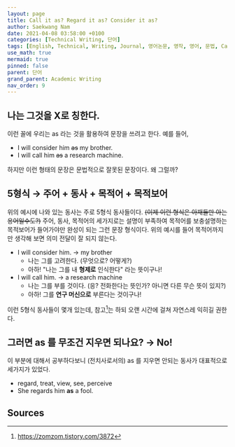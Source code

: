 ```yaml
---
layout: page
title: Call it as? Regard it as? Consider it as?
author: Saekwang Nam
date: 2021-04-08 03:58:00 +0100
categories: [Technical Writing, 단어]
tags: [English, Technical, Writing, Journal, 영어논문, 영작, 영어, 문법, Call it, call it as, Regard it, Consider it, as]
use_math: true
mermaid: true
pinned: false
parent: 단어
grand_parent: Academic Writing
nav_order: 9
---
```


## 나는 그것을 X로 칭한다.
이런 꼴에 우리는 as 라는 것을 활용하여 문장을 쓰려고 한다. 예를 들어,
- I will consider him ~~as~~ my brother.
- I will call him ~~as~~ a research machine.

하지만 이런 형태의 문장은 문법적으로 잘못된 문장이다. 왜 그럴까?

## 5형식 $\rightarrow$ 주어 + 동사 + 목적어 + 목적보어
위의 예시에 나와 있는 동사는 주로 5형식 동사들이다. ~~(이제 이런 형식은 아재들만 아는 용어일수도?)~~ 주어, 동사, 목적어의 세가지로는 설명이 부족하여 목적어를 보충설명하는 목적보어가 들어가야만 완성이 되는 그런 문장 형식이다. 위의 예시를 들어 목적어까지만 생각해 보면 의미 전달이 잘 되지 않는다.
- I will consider him. $\rightarrow$ my brother
  - 나는 그를 고려한다. (무엇으로? 어떻게?)
  - 아하! "나는 그를 내 **형제로** 인식한다" 라는 뜻이구나!
- I will call him. $\rightarrow$ a research machine
  - 나는 그를 부를 것이다. (응? 전화한다는 뜻인가? 아니면 다른 무슨 뜻이 있지?)
  - 아하! 그를 **연구 머신으로** 부른다는 것이구나!

이런 5형식 동사들이 몇개 있는데, 참고[^fn_1]는 하되 오랜 시간에 걸쳐 자연스레 익히길 권한다.

## 그러면 as 를 무조건 지우면 되나요? $\rightarrow$ No!
이 부분에 대해서 공부하다보니 (전치사로서의) as 를 지우면 안되는 동사가 대표적으로 세가지가 있었다.
- regard, treat, view, see, perceive
- She regards him **as** a fool.


## Sources
[^fn_1]: https://zomzom.tistory.com/3872
